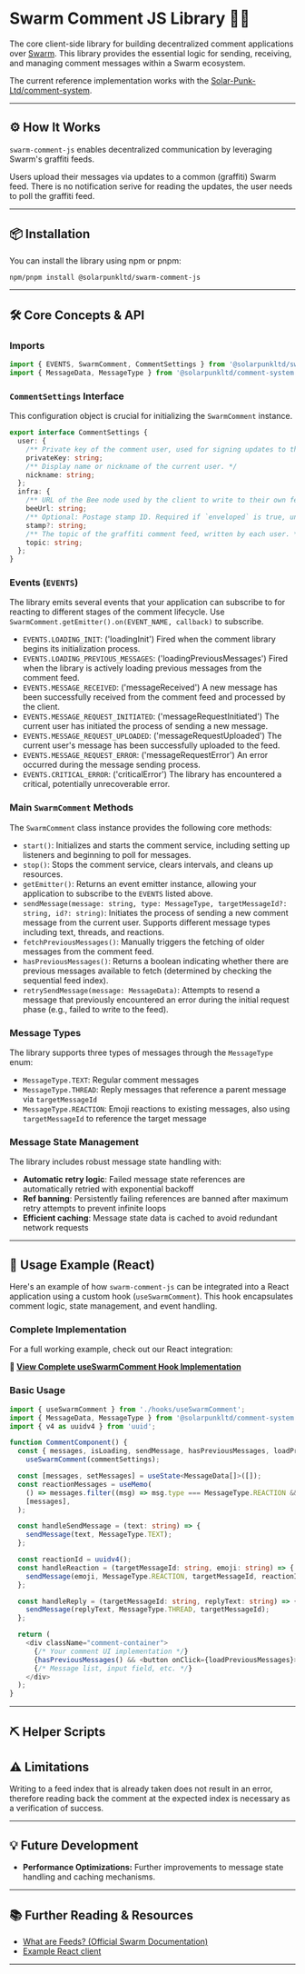 # Swarm Comment JS Library 🐝💬

The core client-side library for building decentralized comment applications over [Swarm](https://www.ethswarm.org/). This library provides the essential logic for sending, receiving, and managing comment messages within a Swarm ecosystem.

The current reference implementation works with the [Solar-Punk-Ltd/comment-system](https://github.com/Solar-Punk-Ltd/comment-system).

---

## ⚙️ How It Works

`swarm-comment-js` enables decentralized communication by leveraging Swarm's graffiti feeds.

Users upload their messages via updates to a common (graffiti) Swarm feed. There is no notification serive for reading the updates, the user needs to poll the graffiti feed.

---

## 📦 Installation

You can install the library using npm or pnpm:

```bash
npm/pnpm install @solarpunkltd/swarm-comment-js
```

---

## 🛠️ Core Concepts & API

### Imports

```typescript
import { EVENTS, SwarmComment, CommentSettings } from '@solarpunkltd/swarm-comment-js';
import { MessageData, MessageType } from '@solarpunkltd/comment-system';
```

### `CommentSettings` Interface

This configuration object is crucial for initializing the `SwarmComment` instance.

```typescript
export interface CommentSettings {
  user: {
    /** Private key of the comment user, used for signing updates to the Swarm feed. */
    privateKey: string;
    /** Display name or nickname of the current user. */
    nickname: string;
  };
  infra: {
    /** URL of the Bee node used by the client to write to their own feed and to poll the comment feed. */
    beeUrl: string;
    /** Optional: Postage stamp ID. Required if `enveloped` is true, unless `beeUrl` points to a gateway with auto-stamping capabilities. */
    stamp?: string;
    /** The topic of the graffiti comment feed, written by each user. */
    topic: string;
  };
}
```

### Events (`EVENTS`)

The library emits several events that your application can subscribe to for reacting to different stages of the comment lifecycle. Use `SwarmComment.getEmitter().on(EVENT_NAME, callback)` to subscribe.

- `EVENTS.LOADING_INIT`: ('loadingInit')
  Fired when the comment library begins its initialization process.
- `EVENTS.LOADING_PREVIOUS_MESSAGES`: ('loadingPreviousMessages')
  Fired when the library is actively loading previous messages from the comment feed.
- `EVENTS.MESSAGE_RECEIVED`: ('messageReceived')
  A new message has been successfully received from the comment feed and processed by the client.
- `EVENTS.MESSAGE_REQUEST_INITIATED`: ('messageRequestInitiated')
  The current user has initiated the process of sending a new message.
- `EVENTS.MESSAGE_REQUEST_UPLOADED`: ('messageRequestUploaded')
  The current user's message has been successfully uploaded to the feed.
- `EVENTS.MESSAGE_REQUEST_ERROR`: ('messageRequestError')
  An error occurred during the message sending process.
- `EVENTS.CRITICAL_ERROR`: ('criticalError')
  The library has encountered a critical, potentially unrecoverable error.

### Main `SwarmComment` Methods

The `SwarmComment` class instance provides the following core methods:

- `start()`: Initializes and starts the comment service, including setting up listeners and beginning to poll for messages.
- `stop()`: Stops the comment service, clears intervals, and cleans up resources.
- `getEmitter()`: Returns an event emitter instance, allowing your application to subscribe to the `EVENTS` listed above.
- `sendMessage(message: string, type: MessageType, targetMessageId?: string, id?: string)`: Initiates the process of sending a new comment message from the current user. Supports different message types including text, threads, and reactions.
- `fetchPreviousMessages()`: Manually triggers the fetching of older messages from the comment feed.
- `hasPreviousMessages()`: Returns a boolean indicating whether there are previous messages available to fetch (determined by checking the sequential feed index).
- `retrySendMessage(message: MessageData)`: Attempts to resend a message that previously encountered an error during the initial request phase (e.g., failed to write to the feed).

### Message Types

The library supports three types of messages through the `MessageType` enum:

- `MessageType.TEXT`: Regular comment messages
- `MessageType.THREAD`: Reply messages that reference a parent message via `targetMessageId`
- `MessageType.REACTION`: Emoji reactions to existing messages, also using `targetMessageId` to reference the target message

### Message State Management

The library includes robust message state handling with:

- **Automatic retry logic**: Failed message state references are automatically retried with exponential backoff
- **Ref banning**: Persistently failing references are banned after maximum retry attempts to prevent infinite loops
- **Efficient caching**: Message state data is cached to avoid redundant network requests

---

## 🚀 Usage Example (React)

Here's an example of how `swarm-comment-js` can be integrated into a React application using a custom hook (`useSwarmComment`). This hook encapsulates comment logic, state management, and event handling.

### Complete Implementation

For a full working example, check out our React integration:

**📖 [View Complete useSwarmComment Hook Implementation](https://github.com/Solar-Punk-Ltd/swarm-comment-react-example/blob/master/src/hooks/useSwarmComment.tsx)**

### Basic Usage

```typescript
import { useSwarmComment } from './hooks/useSwarmComment';
import { MessageData, MessageType } from '@solarpunkltd/comment-system';
import { v4 as uuidv4 } from 'uuid';

function CommentComponent() {
  const { messages, isLoading, sendMessage, hasPreviousMessages, loadPreviousMessages } =
    useSwarmComment(commentSettings);

  const [messages, setMessages] = useState<MessageData[]>([]);
  const reactionMessages = useMemo(
    () => messages.filter((msg) => msg.type === MessageType.REACTION && msg.targetMessageId),
    [messages],
  );

  const handleSendMessage = (text: string) => {
    sendMessage(text, MessageType.TEXT);
  };

  const reactionId = uuidv4();
  const handleReaction = (targetMessageId: string, emoji: string) => {
    sendMessage(emoji, MessageType.REACTION, targetMessageId, reactionId, reactionMessages);
  };

  const handleReply = (targetMessageId: string, replyText: string) => {
    sendMessage(replyText, MessageType.THREAD, targetMessageId);
  };

  return (
    <div className="comment-container">
      {/* Your comment UI implementation */}
      {hasPreviousMessages() && <button onClick={loadPreviousMessages}>Load Previous Messages</button>}
      {/* Message list, input field, etc. */}
    </div>
  );
}
```

---

## ⛏️ Helper Scripts

## ⚠️ Limitations

Writing to a feed index that is already taken does not result in an error, therefore reading back the comment at the
expected index is necessary as a verification of success.

---

## 💡 Future Development

- **Performance Optimizations:** Further improvements to message state handling and caching mechanisms.

---

## 📚 Further Reading & Resources

- [What are Feeds? (Official Swarm Documentation)](https://docs.ethswarm.org/docs/develop/tools-and-features/feeds#what-are-feeds)
- [Example React client](https://github.com/Solar-Punk-Ltd/swarm-comment-react-example)

---
